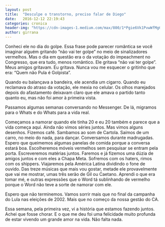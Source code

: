 ```yaml
---
layout: post
title:  "Desculpe o transtorno, preciso falar de Diego"
date:   2016-12-12 22:19:43
categories: cronica
header-img: "https://cdn-images-1.medium.com/max/800/1*Pgie6Vk1PvwWfMg6VrWlFg.jpeg"
author: girrana
---
```

Conheci ele no dia do golpe. Essa frase pode parecer romântica se você imaginar alguém gritando “não vai ter golpe” no meio de sinalizadores vermelhos. Mas o dia em questão era o da votação do impeachment no Congresso, que era tudo, menos romântico. Ele gritava “não vai ter golpe”. Meus amigos gritavam. Eu gritava. Nunca vou me esquecer o gritinho que era: “Quem não Pula é Golpista”.


Quando eu balançava a bandeira, ele acendia um cigarro. Quando eu reclamava do atraso da votação, ele mexia no celular. Os olhos marejados depois do afastamento deixavam claro que ele amava o partido tanto quanto eu, mas não foi amor à primeira vista.

Passamos algumas semanas conversando no Messenger. De lá, migramos para o Whats e do Whats para a vida real.

Começamos a namorar quando ele tinha 20 e eu 20 também e parece que a vida começa aqui. Ainda não vimos séries juntos. Mas vimos alguns desenhos. Fizemos café. Sambamos ao som de Cartola. Saímos de um carro, no meio do nada, para dançar. Conversamos durante madrugadas. Espero que queimemos algumas panelas de comida porque a conversa estará boa. Escolheremos móveis vermelhos sem pesquisar se entram pela porta. Escreveremos matérias juntos. Faremos e já fizemos uma dúzia de amigos juntos e com eles a Chapa Meta. Sofremos com os haters, rimos com os shippers. Viajaremos pela América Latina dividindo o fone de ouvido. Das treze músicas que mais vou gostar, metade ele provavelmente que vai me mostrar, umas três serão de Gil ou Caetano. Aprendi o que era tomar mé, e outras expressões que o Word tá sublinhando de vermelho porque o Word não teve a sorte de namorar com ele.


Espero que não terminemos. Vamos sorrir mais que no final da campanha do Lula nas eleições de 2002. Mais que no começo da nossa gestão do CA.


Essa semana, pela primeira vez, vi a história que estamos fazendo juntos. Achei que fosse chorar. E o que me deu foi uma felicidade muito profunda de estar vivendo um grande amor na vida. Não falta nada.
